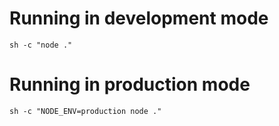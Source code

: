 # Running in development mode

    sh -c "node ."
    
# Running in production mode

    sh -c "NODE_ENV=production node ."